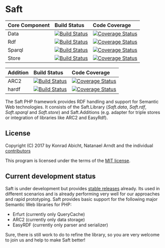 # Saft

| Core Component | Build Status                                                                                                              | Code Coverage                                                                                                                                                      |
|:---------------|:--------------------------------------------------------------------------------------------------------------------------|:-------------------------------------------------------------------------------------------------------------------------------------------------------------------|
| Data           | [![Build Status](https://travis-ci.org/SaftIng/Saft.data.svg?branch=master)](https://travis-ci.org/SaftIng/Saft.data)     | [![Coverage Status](https://coveralls.io/repos/github/SaftIng/Saft.data/badge.svg?branch=master)](https://coveralls.io/github/SaftIng/Saft.data?branch=master)     |
| Rdf            | [![Build Status](https://travis-ci.org/SaftIng/Saft.rdf.svg?branch=master)](https://travis-ci.org/SaftIng/Saft.rdf)       | [![Coverage Status](https://coveralls.io/repos/github/SaftIng/Saft.rdf/badge.svg?branch=master)](https://coveralls.io/github/SaftIng/Saft.rdf?branch=master)       |
| Sparql         | [![Build Status](https://travis-ci.org/SaftIng/Saft.sparql.svg?branch=master)](https://travis-ci.org/SaftIng/Saft.sparql) | [![Coverage Status](https://coveralls.io/repos/github/SaftIng/Saft.sparql/badge.svg?branch=master)](https://coveralls.io/github/SaftIng/Saft.sparql?branch=master) |
| Store          | [![Build Status](https://travis-ci.org/SaftIng/Saft.store.svg?branch=master)](https://travis-ci.org/SaftIng/Saft.store)   | [![Coverage Status](https://coveralls.io/repos/github/SaftIng/Saft.store/badge.svg?branch=master)](https://coveralls.io/github/SaftIng/Saft.store?branch=master)   |

| Addition | Build Status                                                                                                              | Code Coverage                                                                                                                                                      |
|:---------------|:--------------------------------------------------------------------------------------------------------------------------|:-------------------------------------------------------------------------------------------------------------------------------------------------------------------|
| ARC2           | [![Build Status](https://travis-ci.org/SaftIng/Saft.arc2.svg?branch=master)](https://travis-ci.org/SaftIng/Saft.arc2)     | [![Coverage Status](https://coveralls.io/repos/github/SaftIng/Saft.arc2/badge.svg?branch=master)](https://coveralls.io/github/SaftIng/Saft.arc2?branch=master)     |
| hardf           | [![Build Status](https://travis-ci.org/SaftIng/Saft.hardf.svg?branch=master)](https://travis-ci.org/SaftIng/Saft.hardf)     | [![Coverage Status](https://coveralls.io/repos/github/SaftIng/Saft.hardf/badge.svg?branch=master)](https://coveralls.io/github/SaftIng/Saft.hardf?branch=master)     |

The Saft PHP framework provides RDF handling and support for Semantic Web technologies. It consists of the Saft.Library (_Saft.data_, _Saft.rdf_, _Saft.sparql_ and _Saft.store_) and Saft.Additions (e.g. adapter for triple stores or integration of libraries like ARC2 and EasyRdf).

## License

Copyright (C) 2017 by Konrad Abicht, Natanael Arndt and the individual [contributors](CONTRIBUTORS)

This program is licensed under the terms of the [MIT license](https://github.com/SaftIng/Saft/blob/master/LICENSE).

## Current development status

Saft is under development but provides [stable releases](https://github.com/SaftIng/Saft/releases) already. Its used in different scenarios and is already performing very well for our approaches and rapid prototyping. Saft provides basic support for the following major Semantic Web libraries for PHP:
* Erfurt (currently only QueryCache)
* ARC2 (currently only data storage)
* EasyRDF (currently only parser and serializer)

Sure, there is still work to do to refine the library, so you are very welcome to join us and help to make Saft better!
